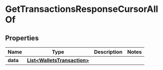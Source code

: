 

# GetTransactionsResponseCursorAllOf


## Properties

| Name | Type | Description | Notes |
|------------ | ------------- | ------------- | -------------|
|**data** | [**List&lt;WalletsTransaction&gt;**](WalletsTransaction.md) |  |  |



